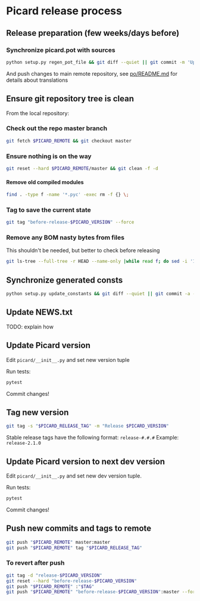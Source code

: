 # Picard release process


## Release preparation (few weeks/days before)


### Synchronize picard.pot with sources

```bash
python setup.py regen_pot_file && git diff --quiet || git commit -m 'Update pot file' -- po/picard.pot
```

And push changes to main remote repository, see [po/README.md](po/README.md) for details about translations

## Ensure git repository tree is clean

From the local repository:

### Check out the repo master branch

```bash
git fetch $PICARD_REMOTE && git checkout master
```

### Ensure nothing is on the way

```bash
git reset --hard $PICARD_REMOTE/master && git clean -f -d
```


#### Remove old compiled modules

```bash
find . -type f -name '*.pyc' -exec rm -f {} \;
```

### Tag to save the current state

```bash
git tag "before-release-$PICARD_VERSION" --force
```

### Remove any BOM nasty bytes from files

This shouldn't be needed, but better to check before releasing

```bash
git ls-tree --full-tree -r HEAD --name-only |while read f; do sed -i '1s/^\xEF\xBB\xBF//' "$f"; done && git diff --quiet || git commit -a -m 'Remove nasty BOM bytes'
```

## Synchronize generated consts

```bash
python setup.py update_constants && git diff --quiet || git commit -a -m 'Update constants' -- picard/const/*.py
```

## Update NEWS.txt

TODO: explain how

## Update Picard version

Edit `picard/__init__.py` and set new version tuple

Run tests:

```bash
pytest
```

Commit changes!


## Tag new version

```bash
git tag -s "$PICARD_RELEASE_TAG" -m "Release $PICARD_VERSION"
```

Stable release tags have the following format: `release-#.#.#`
Example: `release-2.1.0`

## Update Picard version to next dev version

Edit `picard/__init__.py` and set new dev version tuple.

Run tests:

```bash
pytest
```

Commit changes!


## Push new commits and tags to remote

```bash
git push "$PICARD_REMOTE" master:master
git push "$PICARD_REMOTE" tag "$PICARD_RELEASE_TAG"
```

### To revert after push

```bash
git tag -d "release-$PICARD_VERSION"
git reset --hard "before-release-$PICARD_VERSION"
git push "$PICARD_REMOTE" :"$TAG"
git push "$PICARD_REMOTE" "before-release-$PICARD_VERSION":master --force
```
